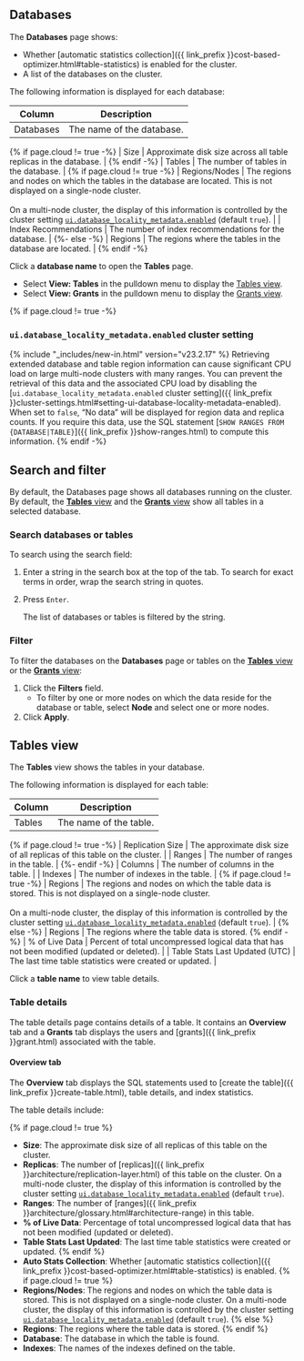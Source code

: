 ## Databases

The **Databases** page shows:

- Whether [automatic statistics collection]({{ link_prefix }}cost-based-optimizer.html#table-statistics) is enabled for the cluster.
- A list of the databases on the cluster.

The following information is displayed for each database:

| Column        | Description                                                                                                             |
|---------------|-------------------------------------------------------------------------------------------------------------------------|
| Databases     | The name of the database.                                                                                               |
{% if page.cloud != true  -%}
| Size          | Approximate disk size across all table replicas in the database.                                                        |
{% endif -%}
| Tables        | The number of tables in the database.                                                                                   |
{% if page.cloud != true  -%}
| Regions/Nodes | The regions and nodes on which the tables in the database are located. This is not displayed on a single-node cluster.<br><br>On a multi-node cluster, the display of this information is controlled by the cluster setting [`ui.database_locality_metadata.enabled`](#ui-database_locality_metadata-enabled-cluster-setting) (default `true`). |
| Index Recommendations | The number of index recommendations for the database.                                                           |
{%- else -%}
| Regions | The regions where the tables in the database are located.  |
{% endif -%}

Click a **database name** to open the **Tables** page.

-  Select **View: Tables** in the pulldown menu to display the [Tables view](#tables-view).
-  Select **View: Grants** in the pulldown menu to display the [Grants view](#grants-view).

{% if page.cloud != true  -%}
### `ui.database_locality_metadata.enabled` cluster setting
{% include "_includes/new-in.html" version="v23.2.17" %} Retrieving extended database and table region information can cause significant CPU load on large multi-node clusters with many ranges. You can prevent the retrieval of this data and the associated CPU load by disabling the [`ui.database_locality_metadata.enabled` cluster setting]({{ link_prefix }}cluster-settings.html#setting-ui-database-locality-metadata-enabled). When set to `false`, “No data” will be displayed for region data and replica counts. If you require this data, use the SQL statement [`SHOW RANGES FROM {DATABASE|TABLE}`]({{ link_prefix }}show-ranges.html) to compute this information.
{% endif -%}

## Search and filter

By default, the Databases page shows all databases running on the cluster. By default, the [**Tables** view](#tables-view) and the [**Grants** view](#grants-view) show all tables in a selected database.

### Search databases or tables

To search using the search field:

1. Enter a string in the search box at the top of the tab. To search for exact terms in order, wrap the search string in quotes.
1. Press `Enter`.

    The list of databases or tables is filtered by the string.

### Filter

To filter the databases on the **Databases** page or tables on the [**Tables** view](#tables-view) or the [**Grants** view](#grants-view):

1. Click the **Filters** field.
      - To filter by one or more nodes on which the data reside for the database or table, select **Node** and select one or more nodes.
1. Click **Apply**.

## Tables view

The **Tables** view shows the tables in your database.

The following information is displayed for each table:

| Column                         | Description                                                                                              |
|--------------------------------|----------------------------------------------------------------------------------------------------------|
| Tables                         | The name of the table.                                                                                   |
{% if page.cloud != true -%}
| Replication Size               | The approximate disk size of all replicas of this table on the cluster.                                  |
| Ranges                         | The number of ranges in the table.                                                                       |
{%- endif -%}
| Columns                        | The number of columns in the table.                                                                      |
| Indexes                        | The number of indexes in the table.                                                                      |
{% if page.cloud != true -%}
| Regions                        | The regions and nodes on which the table data is stored. This is not displayed on a single-node cluster.<br><br>On a multi-node cluster, the display of this information is controlled by the cluster setting [`ui.database_locality_metadata.enabled`](#ui-database_locality_metadata-enabled-cluster-setting) (default `true`). |
{% else -%}
| Regions                        | The regions where the table data is stored.
{% endif -%}
| % of Live Data                 | Percent of total uncompressed logical data that has not been modified (updated or deleted).              |
| Table Stats Last Updated (UTC) | The last time table statistics were created or updated.   |

Click a **table name** to view table details.

### Table details

The table details page contains details of a table. It contains an **Overview** tab and a **Grants** tab displays the users and [grants]({{ link_prefix }}grant.html) associated with the table.

#### Overview tab

The **Overview** tab displays the SQL statements used to [create the table]({{ link_prefix }}create-table.html), table details, and index statistics.

The table details include:

{% if page.cloud != true %}
- **Size**: The approximate disk size of all replicas of this table on the cluster.
- **Replicas**: The number of [replicas]({{ link_prefix }}architecture/replication-layer.html) of this table on the cluster. On a multi-node cluster, the display of this information is controlled by the cluster setting [`ui.database_locality_metadata.enabled`](#ui-database_locality_metadata-enabled-cluster-setting) (default `true`).
- **Ranges**: The number of [ranges]({{ link_prefix }}architecture/glossary.html#architecture-range) in this table.
- **% of Live Data**: Percentage of total uncompressed logical data that has not been modified (updated or deleted).
- **Table Stats Last Updated**: The last time table statistics were created or updated.
{% endif %}
- **Auto Stats Collection**: Whether [automatic statistics collection]({{ link_prefix }}cost-based-optimizer.html#table-statistics) is enabled.
{% if page.cloud != true %}
- **Regions/Nodes**: The regions and nodes on which the table data is stored. This is not displayed on a single-node cluster. On a multi-node cluster, the display of this information is controlled by the cluster setting [`ui.database_locality_metadata.enabled`](#ui-database_locality_metadata-enabled-cluster-setting) (default `true`).
{% else %}
- **Regions**: The regions where the table data is stored.
{% endif %}
- **Database**: The database in which the table is found.
- **Indexes**: The names of the indexes defined on the table.
